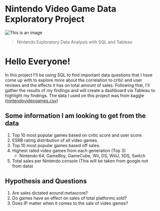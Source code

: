 # Nintendo Video Game Data Exploratory Project 
![This is an image](https://cdn.pocket-lint.com/r/s/1200x/assets/images/157862-games-review-hands-on-nintendo-switch-oled-model-review-the-switch-to-rule-them-all-image1-onw8cdg7sm.jpg)

> Nintendo Exploratory Data Analysis with SQL and Tableau

# Hello Everyone!
In this project I'll be using SQL to find important data questions that I have come up with to explore more about the correlation to critic and user reviews and the effects it has on total amount of sales. Following that, I'll gather the results of my findings and will create a dashboard via Tableau to highlight my findings. The data I used on this project was from kaggle ([nintendovideogames.csv](https://github.com/mnhdn07/Nintendo-Data-Project/files/8102902/nintendovideogames.csv))



## Some information I am looking to get from the data ## 
1.	Top 10 most popular games based on critic score and user score.
2.	ESRB rating distribution of all video games.
3.	Top 10 most popular games based off sales.
4.	Highest rated video games from each generation (Top 3)
      - Nintendo 64, GameBoy, GameCube, Wii, DS, WiiU, 3DS, Switch
6.	Total sales per Nintendo console (This will be taken from google not from data)


## Hypothesis and Questions ##

1.	Are sales dictated around metascore?
2.	Do games have an effect on sales of total platforms sold?
3.	Does IP matter when it comes to the sale of video games?

